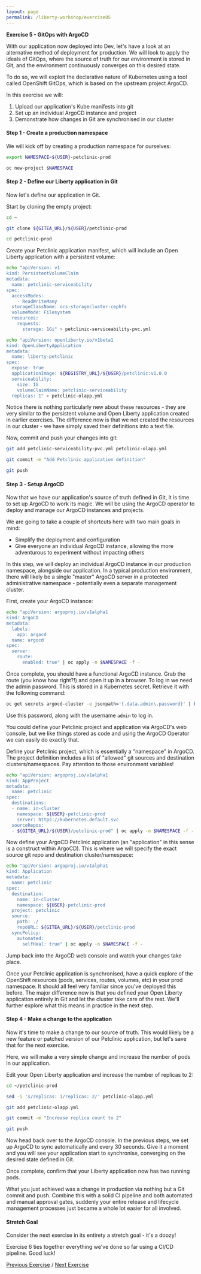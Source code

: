 ```yaml
---
layout: page
permalink: /liberty-workshop/exercise05
---
```

__Exercise 5 - GitOps with ArgoCD__

With our application now deployed into Dev, let's have a look at an alternative method of deployment for production. We will look to apply the ideals of GitOps, where the source of truth for our environment is stored in Git, and the environment continuously converges on this desired state.

To do so, we will exploit the declarative nature of Kubernetes using a tool called OpenShift GitOps, which is based on the upstream project ArgoCD.

In this exercise we will:
1. Upload our application's Kube manifests into git
1. Set up an individual ArgoCD instance and project
1. Demonstrate how changes in Git are synchronised in our cluster

#### Step 1 - Create a production namespace
We will kick off by creating a production namespace for ourselves:
```bash
export NAMESPACE=${USER}-petclinic-prod

oc new-project $NAMESPACE
```

#### Step 2 - Define our Liberty application in Git
Now let's define our application in Git.

Start by cloning the empty project:
```bash
cd ~

git clone ${GITEA_URL}/${USER}/petclinic-prod

cd petclinic-prod
```

Create your Petclinic application manifest, which will include an Open Liberty application with a persistent volume:
```bash
echo "apiVersion: v1
kind: PersistentVolumeClaim
metadata:
  name: petclinic-serviceability
spec:
  accessModes:
    - ReadWriteMany
  storageClassName: ocs-storagecluster-cephfs
  volumeMode: Filesystem
  resources:
    requests:
      storage: 1Gi" > petclinic-serviceability-pvc.yml

echo "apiVersion: openliberty.io/v1beta1
kind: OpenLibertyApplication
metadata:
  name: liberty-petclinic
spec:
  expose: true
  applicationImage: ${REGISTRY_URL}/${USER}/petclinic:v1.0.0
  serviceability:
    size: 1G
    volumeClaimName: petclinic-serviceability
  replicas: 1" > petclinic-olapp.yml
```

Notice there is nothing particularly new about these resources - they are very similar to the persistent volume and Open Liberty application created in earlier exercises. The difference now is that we not created the resources in our cluster - we have simply saved their definitions into a text file.

Now, commit and push your changes into git:
```bash
git add petclinic-serviceability-pvc.yml petclinic-olapp.yml

git commit -m "Add Petclinic application definition"

git push
```

#### Step 3 - Setup ArgoCD
Now that we have our application's source of truth defined in Git, it is time to set up ArgoCD to work its magic. We will be using the ArgoCD operator to deploy and manage our ArgoCD instances and projects.

We are going to take a couple of shortcuts here with two main goals in mind:
* Simplify the deployment and configuration
* Give everyone an individual ArgoCD instance, allowing the more adventurous to experiment without impacting others

In this step, we will deploy an individual ArgoCD instance in our production namespace, alongside our application. In a typical production environment, there will likely be a single "master" ArgoCD server in a protected administrative namespace - potentially even a separate management cluster.

First, create your ArgoCD instance:
```bash
echo "apiVersion: argoproj.io/v1alpha1
kind: ArgoCD
metadata:
  labels:
    app: argocd
  name: argocd
spec:
  server:
    route:
      enabled: true" | oc apply -n $NAMESPACE -f -
```

Once complete, you should have a functional ArgoCD instance. Grab the route (you know how right?!) and open it up in a browser. To log in we need the admin password. This is stored in a Kubernetes secret. Retrieve it with the following command:
```bash
oc get secrets argocd-cluster -o jsonpath='{.data.admin\.password}' | base64 -d && echo
```

Use this password, along with the username `admin` to log in.

You could define your Petclinic project and application via ArgoCD's web console, but we like things stored as code and using the ArgoCD Operator we can easily do exactly that.

Define your Petclinic project, which is essentially a "namespace" in ArgoCD. The project definition includes a list of "allowed" git sources and destination clusters/namespaces. Pay attention to those environment variables!
```bash
echo "apiVersion: argoproj.io/v1alpha1
kind: AppProject
metadata:
  name: petclinic
spec:
  destinations:
  - name: in-cluster
    namespace: ${USER}-petclinic-prod
    server: https://kubernetes.default.svc
  sourceRepos:
  - ${GITEA_URL}/${USER}/petclinic-prod" | oc apply -n $NAMESPACE -f -
```

Now define your ArgoCD Petclinic application (an "application" in this sense is a construct within ArgoCD). This is where we will specify the exact source git repo and destination cluster/namespace:
```bash
echo "apiVersion: argoproj.io/v1alpha1
kind: Application
metadata:
  name: petclinic
spec:
  destination:
    name: in-cluster
    namespace: ${USER}-petclinic-prod
  project: petclinic
  source:
    path: ./
    repoURL: ${GITEA_URL}/${USER}/petclinic-prod
  syncPolicy:
    automated:
      selfHeal: true" | oc apply -n $NAMESPACE -f -
```

Jump back into the ArgoCD web console and watch your changes take place.

Once your Petclinic application is synchronised, have a quick explore of the OpenShift resources (pods, services, routes, volumes, etc) in your prod namespace. It should all feel very familiar since you've deployed this before. The major difference now is that you defined your Open Liberty application entirely in Git and let the cluster take care of the rest. We'll further explore what this means in practice in the next step.

#### Step 4 - Make a change to the application
Now it's time to make a change to our source of truth. This would likely be a new feature or patched version of our Petclinic application, but let's save that for the next exercise.

Here, we will make a very simple change and increase the number of pods in our application.

Edit your Open Liberty application and increase the number of replicas to 2:
```bash
cd ~/petclinic-prod

sed -i 's/replicas: 1/replicas: 2/' petclinic-olapp.yml

git add petclinic-olapp.yml

git commit -m "Increase replica count to 2"

git push
```

Now head back over to the ArgoCD console. In the previous steps, we set up ArgoCD to sync automatically and every 30 seconds. Give it a moment and you will see your application start to synchronise, converging on the desired state defined in Git.

Once complete, confirm that your Liberty application now has two running pods.

What you just achieved was a change in production via nothing but a Git commit and push. Combine this with a solid CI pipeline and both automated and manual approval gates, suddenly your entire release and lifecycle management processes just became a whole lot easier for all involved.

#### Stretch Goal
Consider the next exercise in its entirety a stretch goal - it's a doozy!

Exercise 6 ties together everything we've done so far using a CI/CD pipeline. Good luck!

[Previous Exercise](exercise04) / [Next Exercise](exercise06)
